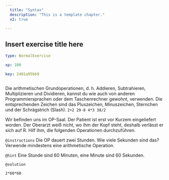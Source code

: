 ```yaml
---
  title: "Syntax"
  description: "This is a template chapter."
  v2: true

---
```

## Insert exercise title here

```yaml
type: NormalExercise

xp: 100

key: 2401a95bb9



```

Die arithmetischen Grundoperationen, d. h. Addieren, Subtrahieren, Multiplizieren und Dividieren, kannst du wie auch von anderen Programmiersprachen oder dem Taschenrechner gewohnt, verwenden. Die entsprechenden Zeichen sind das Pluszeichen, Minuszeichen, Sternchen und der Schrägstrich (Slash). 
``2+2
29-8
4*3
38/2``

Wir befinden uns im OP-Saal. Der Patient ist erst vor Kurzem eingeliefert worden. Der Oberarzt weiß nicht, wo ihm der Kopf steht, deshalb verlässt er sich auf R. Hilf ihm, die folgenden Operationen durchzuführen.

`@instructions`
Die OP dauert zwei Stunden. Wie viele Sekunden sind das? Verwende mindestens eine arithmetische Operation.

`@hint`
Eine Stunde sind 60 Minuten, eine Minute sind 60 Sekunden.



`@solution`
```{r}
2*60*60
```





